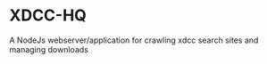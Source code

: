 XDCC-HQ
=========

A NodeJs webserver/application for crawling xdcc search sites and managing downloads
